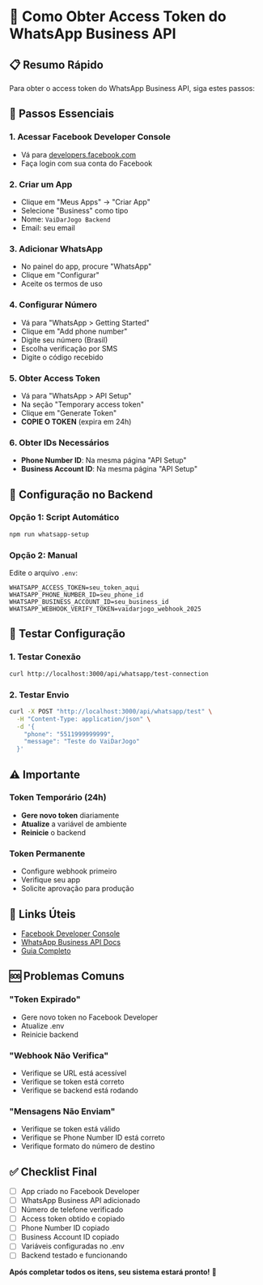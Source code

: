 # 🔑 Como Obter Access Token do WhatsApp Business API

## 📋 Resumo Rápido

Para obter o access token do WhatsApp Business API, siga estes passos:

## 🚀 Passos Essenciais

### 1. **Acessar Facebook Developer Console**
- Vá para [developers.facebook.com](https://developers.facebook.com/)
- Faça login com sua conta do Facebook

### 2. **Criar um App**
- Clique em "Meus Apps" → "Criar App"
- Selecione "Business" como tipo
- Nome: `VaiDarJogo Backend`
- Email: seu email

### 3. **Adicionar WhatsApp**
- No painel do app, procure "WhatsApp"
- Clique em "Configurar"
- Aceite os termos de uso

### 4. **Configurar Número**
- Vá para "WhatsApp > Getting Started"
- Clique em "Add phone number"
- Digite seu número (Brasil)
- Escolha verificação por SMS
- Digite o código recebido

### 5. **Obter Access Token**
- Vá para "WhatsApp > API Setup"
- Na seção "Temporary access token"
- Clique em "Generate Token"
- **COPIE O TOKEN** (expira em 24h)

### 6. **Obter IDs Necessários**
- **Phone Number ID**: Na mesma página "API Setup"
- **Business Account ID**: Na mesma página "API Setup"

## 🔧 Configuração no Backend

### Opção 1: Script Automático
```bash
npm run whatsapp-setup
```

### Opção 2: Manual
Edite o arquivo `.env`:
```env
WHATSAPP_ACCESS_TOKEN=seu_token_aqui
WHATSAPP_PHONE_NUMBER_ID=seu_phone_id
WHATSAPP_BUSINESS_ACCOUNT_ID=seu_business_id
WHATSAPP_WEBHOOK_VERIFY_TOKEN=vaidarjogo_webhook_2025
```

## 🧪 Testar Configuração

### 1. Testar Conexão
```bash
curl http://localhost:3000/api/whatsapp/test-connection
```

### 2. Testar Envio
```bash
curl -X POST "http://localhost:3000/api/whatsapp/test" \
  -H "Content-Type: application/json" \
  -d '{
    "phone": "5511999999999",
    "message": "Teste do VaiDarJogo"
  }'
```

## ⚠️ Importante

### Token Temporário (24h)
- **Gere novo token** diariamente
- **Atualize** a variável de ambiente
- **Reinicie** o backend

### Token Permanente
- Configure webhook primeiro
- Verifique seu app
- Solicite aprovação para produção

## 🔗 Links Úteis

- [Facebook Developer Console](https://developers.facebook.com/)
- [WhatsApp Business API Docs](https://developers.facebook.com/docs/whatsapp)
- [Guia Completo](docs/WHATSAPP_ACCESS_TOKEN_GUIDE.md)

## 🆘 Problemas Comuns

### "Token Expirado"
- Gere novo token no Facebook Developer
- Atualize .env
- Reinicie backend

### "Webhook Não Verifica"
- Verifique se URL está acessível
- Verifique se token está correto
- Verifique se backend está rodando

### "Mensagens Não Enviam"
- Verifique se token está válido
- Verifique se Phone Number ID está correto
- Verifique formato do número de destino

## ✅ Checklist Final

- [ ] App criado no Facebook Developer
- [ ] WhatsApp Business API adicionado
- [ ] Número de telefone verificado
- [ ] Access token obtido e copiado
- [ ] Phone Number ID copiado
- [ ] Business Account ID copiado
- [ ] Variáveis configuradas no .env
- [ ] Backend testado e funcionando

**Após completar todos os itens, seu sistema estará pronto!** 🚀




